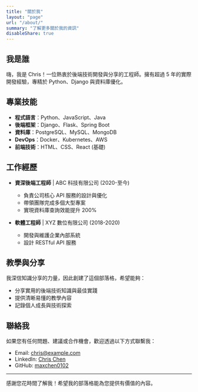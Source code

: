 ```yaml
---
title: "關於我"
layout: "page"
url: "/about/"
summary: "了解更多關於我的資訊"
disableShare: true
---
```


## 我是誰

嗨，我是 Chris！一位熱衷於後端技術開發與分享的工程師。擁有超過 5 年的實際開發經驗，專精於 Python、Django 與資料庫優化。

## 專業技能

- **程式語言**：Python、JavaScript、Java
- **後端框架**：Django、Flask、Spring Boot
- **資料庫**：PostgreSQL、MySQL、MongoDB
- **DevOps**：Docker、Kubernetes、AWS
- **前端技術**：HTML、CSS、React (基礎)

## 工作經歷

- **資深後端工程師** | ABC 科技有限公司 (2020-至今)
  - 負責公司核心 API 服務的設計與優化
  - 帶領團隊完成多個大型專案
  - 實現資料庫查詢效能提升 200%

- **軟體工程師** | XYZ 數位有限公司 (2018-2020)
  - 開發與維護企業內部系統
  - 設計 RESTful API 服務

## 教學與分享

我深信知識分享的力量，因此創建了這個部落格，希望能夠：

- 分享實用的後端技術知識與最佳實踐
- 提供清晰易懂的教學內容
- 記錄個人成長與技術探索

## 聯絡我

如果您有任何問題、建議或合作機會，歡迎透過以下方式聯繫我：

- Email: chris@example.com
- LinkedIn: [Chris Chen](https://linkedin.com/in/chrischen)
- GitHub: [maxchen0102](https://github.com/maxchen0102)

---

感謝您花時間了解我！希望我的部落格能為您提供有價值的內容。 
